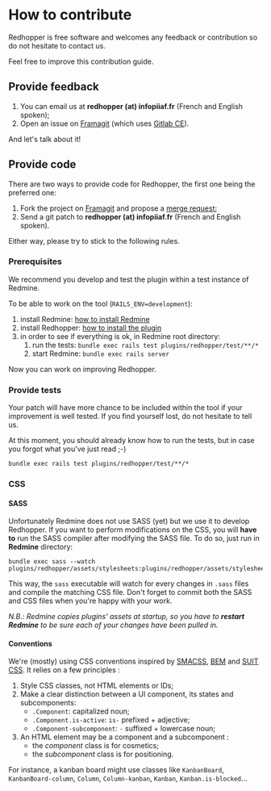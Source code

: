 # How to contribute

Redhopper is free software and welcomes any feedback or contribution so do not hesitate to contact us.

Feel free to improve this contribution guide.

## Provide feedback

1. You can email us at **redhopper (at) infopiiaf.fr** (French and English spoken);
2. Open an issue on [Framagit](https://framagit.org/infopiiaf/redhopper) (which uses [Gitlab CE](https://about.gitlab.com/features/#community)).

And let's talk about it!

## Provide code

There are two ways to provide code for Redhopper, the first one being the preferred one:
1. Fork the project on [Framagit](https://framagit.org/infopiiaf/redhopper) and propose a [merge request](https://framagit.org/help/gitlab-basics/add-merge-request.md);
2. Send a git patch to **redhopper (at) infopiiaf.fr** (French and English spoken).

Either way, please try to stick to the following rules.

### Prerequisites

We recommend you develop and test the plugin within a test instance of Redmine.

To be able to work on the tool (`RAILS_ENV=development`):

1. install Redmine: [how to install Redmine](http://www.redmine.org/projects/redmine/wiki/RedmineInstall)
1. install Redhopper: [how to install the plugin](https://framagit.org/infopiiaf/redhopper/tree/master#how-does-it-work)
1. in order to see if everything is ok, in Redmine root directory:
    1. run the tests: `bundle exec rails test plugins/redhopper/test/**/*`
    1. start Redmine: `bundle exec rails server`

Now you can work on improving Redhopper.

### Provide tests

Your patch will have more chance to be included within the tool if your improvement is well tested. If you find yourself lost, do not hesitate to tell us.

At this moment, you should already know how to run the tests, but in case you forgot what you've just read ;-)
```
bundle exec rails test plugins/redhopper/test/**/*
```

### CSS

#### SASS

Unfortunately Redmine does not use SASS (yet) but we use it to develop Redhopper. If you want to perform modifications on the CSS, you will **have to** run the SASS compiler after modifying the SASS file. To do so, just run in **Redmine** directory:
```
bundle exec sass --watch plugins/redhopper/assets/stylesheets:plugins/redhopper/assets/stylesheets
```
This way, the `sass` executable will watch for every changes in `.sass` files and compile the matching CSS file. Don't forget to commit both the SASS and CSS files when you're happy with your work.

_N.B.: Redmine copies plugins' assets at startup, so you have to **restart Redmine** to be sure each of your changes have been pulled in._

#### Conventions

We're (mostly) using CSS conventions inspired by [SMACSS](https://smacss.com/book/categorizing), [BEM](https://en.bem.info/method/definitions/) and [SUIT CSS](http://suitcss.github.io/). It relies on a few principles :

1. Style CSS classes, not HTML elements or IDs;
1. Make a clear distinction between a UI component, its states and subcomponents:
    * `.Component`: capitalized noun;
    * `.Component.is-active`: `is-` prefixed + adjective;
    * `.Component-subcomponent`: `-` suffixed + lowercase noun;
1. An HTML element may be a component and a subcomponent :
    * the _component_ class is for cosmetics;
    * the _subcomponent_ class is for positioning.

For instance, a kanban board might use classes like `KanbanBoard`, `KanbanBoard-column`, `Column`, `Column-kanban`, `Kanban`, `Kanban.is-blocked`…
